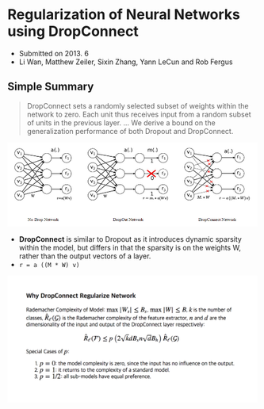 # Regularization of Neural Networks using DropConnect

- Submitted on 2013. 6
- Li Wan, Matthew Zeiler, Sixin Zhang, Yann LeCun and Rob Fergus

## Simple Summary

> DropConnect sets a randomly selected subset of weights within the network to zero. Each unit thus receives input from a random subset of units in the previous layer. ... We derive a bound on the generalization performance of both Dropout and DropConnect.

![images](../../images/dropconnect_1.png)

- **DropConnect** is similar to Dropout as it introduces dynamic sparsity within the model, but differs in that the sparsity is on the weights W, rather than the output vectors of a layer.
- `r = a ((M * W) v)`

![images](../../images/dropconnect_2.png)